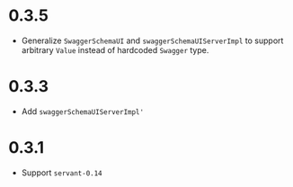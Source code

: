 # 0.3.5

- Generalize `SwaggerSchemaUI` and `swaggerSchemaUIServerImpl` to support arbitrary `Value` instead
  of hardcoded `Swagger` type.

# 0.3.3

- Add `swaggerSchemaUIServerImpl'`

# 0.3.1

- Support `servant-0.14`
